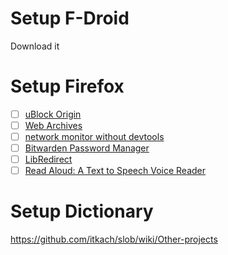 # Setup F-Droid

Download it

# Setup Firefox

- [ ] [uBlock Origin](https://addons.mozilla.org/en-US/android/addon/ublock-origin/)
- [ ] [Web Archives](https://addons.mozilla.org/en-US/android/addon/view-page-archive/)
- [ ] [network monitor without devtools](https://addons.mozilla.org/en-US/android/addon/netmon_pub/)
- [ ] [Bitwarden Password Manager](https://addons.mozilla.org/en-US/android/addon/bitwarden-password-manager/)
- [ ] [LibRedirect](https://addons.mozilla.org/en-US/android/addon/libredirect/)
- [ ] [Read Aloud: A Text to Speech Voice Reader](https://addons.mozilla.org/en-US/android/addon/read-aloud/)

# Setup Dictionary

https://github.com/itkach/slob/wiki/Other-projects
